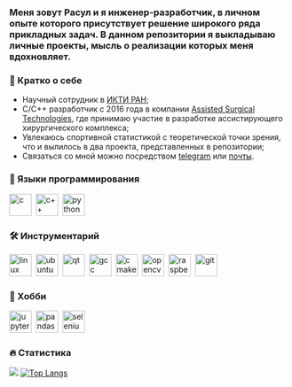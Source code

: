 <div>
	<h3>Меня зовут Расул и я инженер-разработчик, в личном опыте которого присутствует решение широкого ряда прикладных задач. В данном репозитории я выкладываю личные проекты, мысль о реализации которых меня вдохновляет.</h3>	
</div>



### 📢 Кратко о себе
- Научный сотрудник в [ИКТИ РАН](https://www.ikti.ru);
- С/С++ разработчик с 2016 года в компании [Assisted Surgical Technologies](https://ast.one/home), где принимаю участие в разработке ассистирующего хирургического комплекса;
- Увлекаюсь спортивной статистикой с теоретической точки зрения, что и вылилось в два проекта,  представленных в репозитории;
- Связаться со мной можно посредством [telegram](https://t.me/glahiator) или [почты](mailto:rasul@glashev.ru).

### 🔬 Языки программирования 
<img src="https://cdn.jsdelivr.net/gh/devicons/devicon/icons/c/c-original.svg" title="c" width="40" height="40"/>&nbsp;
<img src="https://cdn.jsdelivr.net/gh/devicons/devicon/icons/cplusplus/cplusplus-original.svg" title="c++" width="40" height="40"/>&nbsp;
<img src="https://cdn.jsdelivr.net/gh/devicons/devicon/icons/python/python-original.svg" title="python" width="40" height="40"/>&nbsp;

### :hammer_and_wrench: Инструментарий
<img src="https://cdn.jsdelivr.net/gh/devicons/devicon/icons/linux/linux-original.svg" title="linux" width="40" height="40"/>&nbsp;
<img src="https://cdn.jsdelivr.net/gh/devicons/devicon/icons/ubuntu/ubuntu-plain.svg" title="ubuntu" width="40" height="40"/>&nbsp;
<img src="https://cdn.jsdelivr.net/gh/devicons/devicon/icons/qt/qt-original.svg" title="qt" width="40" height="40"/>&nbsp;
<img src="https://cdn.jsdelivr.net/gh/devicons/devicon/icons/gcc/gcc-original.svg"  title="gcc" width="40" height="40"/>&nbsp;
<img src="https://cdn.jsdelivr.net/gh/devicons/devicon/icons/cmake/cmake-original.svg" title="cmake" width="40" height="40"/>&nbsp;
<img src="https://cdn.jsdelivr.net/gh/devicons/devicon/icons/opencv/opencv-original.svg" title="opencv" width="40" height="40"/>&nbsp;
<img src="https://cdn.jsdelivr.net/gh/devicons/devicon/icons/raspberrypi/raspberrypi-original.svg" title="raspberrypi" width="40" height="40"/>&nbsp;
<img src="https://cdn.jsdelivr.net/gh/devicons/devicon/icons/git/git-plain.svg" title="git" width="40" height="40"/>&nbsp;

### 🔧 Хобби
<img src="https://cdn.jsdelivr.net/gh/devicons/devicon/icons/jupyter/jupyter-original-wordmark.svg" title="jupyter" width="40" height="40"/>&nbsp;
<img src="https://cdn.jsdelivr.net/gh/devicons/devicon/icons/pandas/pandas-original.svg" title="pandas" width="40" height="40"/>&nbsp;
<img src="https://cdn.jsdelivr.net/gh/devicons/devicon/icons/selenium/selenium-original.svg"  title="selenium" width="40" height="40"/>&nbsp;

### :fire: Статистика
![](http://github-profile-summary-cards.vercel.app/api/cards/profile-details?username=glahiator&theme=github)
[![Top Langs](https://github-readme-stats-git-masterrstaa-rickstaa.vercel.app/api/top-langs/?username=glahiator&layout=compact&hide=qml&exclude_repo=basket_total&include_all_commits=true)](https://github.com/anuraghazra/github-readme-stats)

